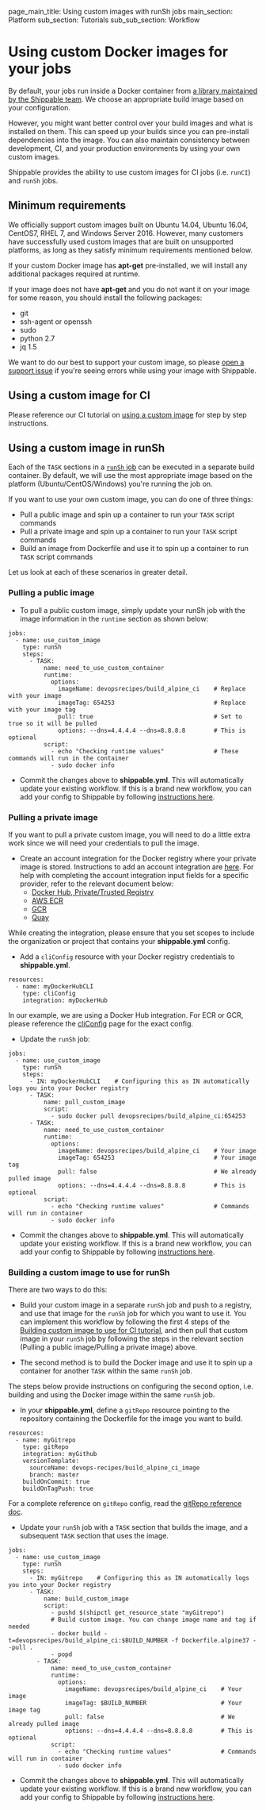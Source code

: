 page_main_title: Using custom images with runSh jobs
main_section: Platform
sub_section: Tutorials
sub_sub_section: Workflow

# Using custom Docker images for your jobs

By default, your jobs run inside a Docker container from [a library maintained by the Shippable team](/platform/runtime/machine-image/ami-overview/). We choose an appropriate build image based on your configuration.

However, you might want better control over your build images and what is installed on them. This can speed up your builds since you can pre-install dependencies into the image. You can also maintain consistency between development, CI, and your production environments by using your own custom images.

Shippable provides the ability to use custom images for CI jobs (i.e. `runCI`) and `runSh` jobs.

## Minimum requirements

We officially support custom images built on Ubuntu 14.04, Ubuntu 16.04, CentOS7, RHEL 7, and Windows Server 2016. However, many customers have successfully used custom images that are built on unsupported platforms, as long as they satisfy minimum requirements mentioned below.

If your custom Docker image has **apt-get** pre-installed, we will install any additional packages required at runtime.

If your image does not have **apt-get** and you do not want it on your image for some reason, you should install the following packages:

* git
* ssh-agent or openssh
* sudo
* python 2.7
* jq 1.5

We want to do our best to support your custom image, so please [open a support issue](https://github.com/Shippable/support/issues) if you're seeing errors while using your image with Shippable.

## Using a custom image for CI

Please reference our CI tutorial on [using a custom image](/ci/custom-docker-image) for step by step instructions.

## Using a custom image in runSh

Each of the `TASK` sections in a [`runSh` job](/platform/workflow/job/runsh) can be executed in a separate build container. By default, we will use the most appropriate image based on the platform (Ubuntu/CentOS/Windows) you're running the job on.

If you want to use your own custom image, you can do one of three things:

- Pull a public image and spin up a container to run your `TASK` script commands
- Pull a private image and spin up a container to run your `TASK` script commands
- Build an image from Dockerfile and use it to spin up a container to run `TASK` script commands

Let us look at each of these scenarios in greater detail.

### Pulling a public image

* To pull a public custom image, simply update your runSh job with the image information in the `runtime` section as shown below:

```
jobs:
  - name: use_custom_image
    type: runSh
    steps:
      - TASK:
          name: need_to_use_custom_container
          runtime:
            options:
              imageName: devopsrecipes/build_alpine_ci    # Replace with your image
              imageTag: 654253                            # Replace with your image tag  
              pull: true                                  # Set to true so it will be pulled
              options: --dns=4.4.4.4 --dns=8.8.8.8        # This is optional
          script:
            - echo "Checking runtime values"              # These commands will run in the container
            - sudo docker info
```

* Commit the changes above to **shippable.yml**. This will automatically update your existing workflow. If this is a brand new workflow, you can add your config to Shippable by following [instructions here](/platform/tutorial/workflow/add-assembly-line).


### Pulling a private image

If you want to pull a private custom image, you will need to do a little extra work since we will need your credentials to pull the image.

* Create an account integration for the Docker registry where your private image is stored. Instructions to add an account integration are [here](/platform/tutorial/integration/howto-crud-integration/#creating-an-integration). For help with completing the account integration input fields for a specific provider, refer to the relevant document below:
    * [Docker Hub, Private/Trusted Registry](/platform/integration/dockerRegistryLogin)
    * [AWS ECR](/platform/integration/aws-keys)
    * [GCR](/platform/integration/gcloudKey)
    * [Quay](/platform/integration/quayLogin)    

While creating the integration, please ensure that you set scopes to include the organization or project that contains your **shippable.yml** config.

* Add a `cliConfig` resource with your Docker registry credentials to **shippable.yml**.

```
resources:
  - name: myDockerHubCLI
    type: cliConfig
    integration: myDockerHub
```

In our example, we are using a Docker Hub integration. For ECR or GCR, please reference the [cliConfig](/platform/workflow/resource/cliconfig) page for the exact config.

* Update the `runSh` job:

```
jobs:
  - name: use_custom_image
    type: runSh
    steps:
      - IN: myDockerHubCLI    # Configuring this as IN automatically logs you into your Docker registry
      - TASK:
          name: pull_custom_image
          script:
            - sudo docker pull devopsrecipes/build_alpine_ci:654253
      - TASK:
          name: need_to_use_custom_container
          runtime:
            options:
              imageName: devopsrecipes/build_alpine_ci    # Your image
              imageTag: 654253                            # Your image tag  
              pull: false                                 # We already pulled image
              options: --dns=4.4.4.4 --dns=8.8.8.8        # This is optional
          script:
            - echo "Checking runtime values"              # Commands will run in container
            - sudo docker info
```

* Commit the changes above to **shippable.yml**. This will automatically update your existing workflow. If this is a brand new workflow, you can add your config to Shippable by following [instructions here](/platform/tutorial/workflow/add-assembly-line).

### Building a custom image to use for runSh

There are two ways to do this:

- Build your custom image in a separate `runSh` job and push to a registry, and use that image for the `runSh` job for which you want to use it. You can implement this workflow by following the first 4 steps of the [Building custom image to use for CI tutorial](/ci/tutorial/build-custom-ci-image/#step-by-step-instructions), and then pull that custom image in your `runSh` job by following the steps in the relevant section (Pulling a public image/Pulling a private image) above.

- The second method is to build the Docker image and use it to spin up a container for another `TASK` within the same `runSh` job.

The steps below provide instructions on configuring the second option, i.e. building and using the Docker image within the same `runSh` job.

* In your **shippable.yml**, define a `gitRepo` resource pointing to the repository containing the Dockerfile for the image you want to build.

```
resources:
  - name: myGitrepo
    type: gitRepo
    integration: myGithub
    versionTemplate:     
      sourceName: devops-recipes/build_alpine_ci_image
      branch: master
    buildOnCommit: true
    buildOnTagPush: true
```

For a complete reference on `gitRepo` config, read the [gitRepo reference doc](/platform/workflow/resource/gitrepo).

* Update your `runSh` job with a `TASK` section that builds the image, and a subsequent `TASK` section that uses the image.

```
jobs:
  - name: use_custom_image
    type: runSh
    steps:
      - IN: myGitrepo    # Configuring this as IN automatically logs you into your Docker registry
      - TASK:
          name: build_custom_image
          script:
            - pushd $(shipctl get_resource_state "myGitrepo")
            # Build custom image. You can change image name and tag if needed
            - docker build -t=devopsrecipes/build_alpine_ci:$BUILD_NUMBER -f Dockerfile.alpine37 --pull .
            - popd
        - TASK:
            name: need_to_use_custom_container
            runtime:
              options:
                imageName: devopsrecipes/build_alpine_ci    # Your image
                imageTag: $BUILD_NUMBER                     # Your image tag  
                pull: false                                 # We already pulled image
                options: --dns=4.4.4.4 --dns=8.8.8.8        # This is optional
            script:
              - echo "Checking runtime values"              # Commands will run in container
              - sudo docker info
```

* Commit the changes above to **shippable.yml**. This will automatically update your existing workflow. If this is a brand new workflow, you can add your config to Shippable by following [instructions here](/platform/tutorial/workflow/add-assembly-line).

